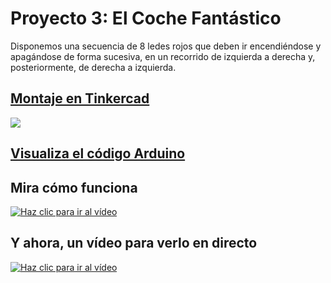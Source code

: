 # Proyecto 3: El Coche Fantástico

Disponemos una secuencia de 8 ledes rojos que deben ir encendiéndose y apagándose de forma sucesiva, en un recorrido de izquierda a derecha y, posteriormente, de derecha a izquierda.

## [Montaje en Tinkercad](https://www.tinkercad.com/things/bJyIr8jmica)

[![](imágenes/kitt.png)](https://www.tinkercad.com/things/bJyIr8jmica "Ver el circuito en TinkerCAD")

## [Visualiza el código Arduino](kitt/kitt.ino)

## Mira cómo funciona

[![Haz clic para ir al vídeo](http://img.youtube.com/vi/oWztBXvEwAw/0.jpg)](http://www.youtube.com/watch?v=oWztBXvEwAw "Haz clic para ver el vídeo")

## Y ahora, un vídeo para verlo en directo
[![Haz clic para ir al vídeo](http://img.youtube.com/vi/4iB4OJGslQM/0.jpg)](http://www.youtube.com/watch?v=4iB4OJGslQM "Haz clic para ver el vídeo")

